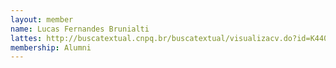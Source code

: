 ```yaml
---
layout: member
name: Lucas Fernandes Brunialti
lattes: http://buscatextual.cnpq.br/buscatextual/visualizacv.do?id=K4409823P4
membership: Alumni
---
```

